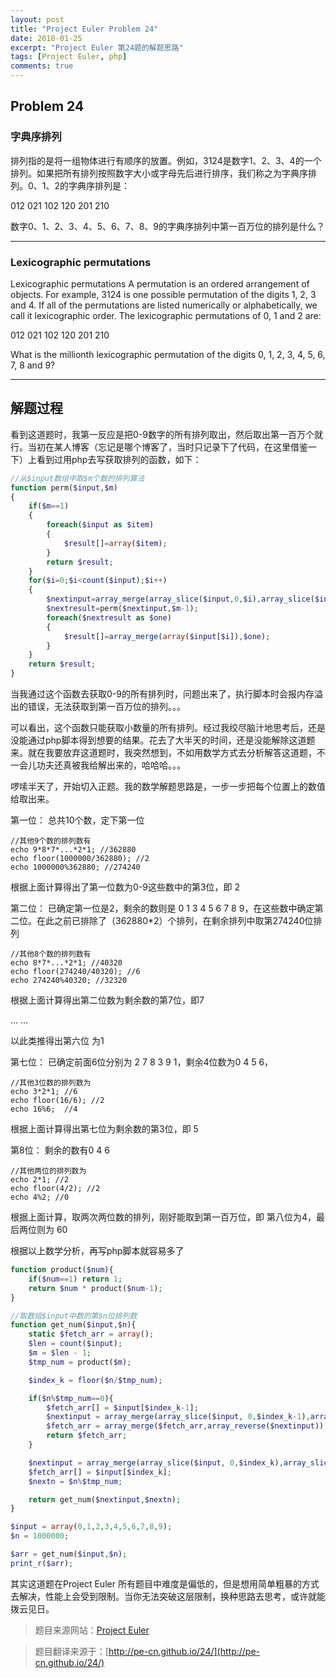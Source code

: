 ```yaml
---
layout: post
title: "Project Euler Problem 24"
date: 2018-01-25
excerpt: "Project Euler 第24题的解题思路"
tags: [Project Euler, php]
comments: true
---
```


## Problem 24

### 字典序排列
排列指的是将一组物体进行有顺序的放置。例如，3124是数字1、2、3、4的一个排列。如果把所有排列按照数字大小或字母先后进行排序，我们称之为字典序排列。0、1、2的字典序排列是：

012   021   102   120   201   210

数字0、1、2、3、4、5、6、7、8、9的字典序排列中第一百万位的排列是什么？

---
### Lexicographic permutations
Lexicographic permutations
A permutation is an ordered arrangement of objects. For example, 3124 is one possible permutation of the digits 1, 2, 3 and 4. If all of the permutations are listed numerically or alphabetically, we call it lexicographic order. The lexicographic permutations of 0, 1 and 2 are:

012   021   102   120   201   210

What is the millionth lexicographic permutation of the digits 0, 1, 2, 3, 4, 5, 6, 7, 8 and 9?

---

## 解题过程
看到这道题时，我第一反应是把0-9数字的所有排列取出，然后取出第一百万个就行。当初在某人博客（忘记是哪个博客了，当时只记录下了代码，在这里借鉴一下）上看到过用php去写获取排列的函数，如下：
```php
//从$input数组中取$m个数的排列算法
function perm($input,$m)
{
    if($m==1)
    {
        foreach($input as $item)
        {
            $result[]=array($item);
        }
        return $result;
    }
    for($i=0;$i<count($input);$i++)
    {
        $nextinput=array_merge(array_slice($input,0,$i),array_slice($input,$i+1));
        $nextresult=perm($nextinput,$m-1);  
        foreach($nextresult as $one)
        {
            $result[]=array_merge(array($input[$i]),$one);
        }
    }
    return $result;
}
```
当我通过这个函数去获取0-9的所有排列时，问题出来了，执行脚本时会报内存溢出的错误，无法获取到第一百万位的排列。。。

可以看出，这个函数只能获取小数量的所有排列。经过我绞尽脑汁地思考后，还是没能通过php脚本得到想要的结果。花去了大半天的时间，还是没能解除这道题来。就在我要放弃这道题时，我突然想到，不如用数学方式去分析解答这道题，不一会儿功夫还真被我给解出来的，哈哈哈。。。

啰嗦半天了，开始切入正题。我的数学解题思路是，一步一步把每个位置上的数值给取出来。

第一位：
总共10个数，定下第一位

    //其他9个数的排列数有 
    echo 9*8*7*...*2*1; //362880
    echo floor(1000000/362880); //2
    echo 1000000%362880; //274240
    
根据上面计算得出了第一位数为0-9这些数中的第3位，即 2

第二位：
已确定第一位是2，剩余的数则是 0 1 3 4 5 6 7 8 9，在这些数中确定第二位。在此之前已排除了（362880*2）个排列，在剩余排列中取第274240位排列
    
    //其他8个数的排列数有
    echo 8*7*...*2*1; //40320
    echo floor(274240/40320); //6
    echo 274240%40320; //32320

根据上面计算得出第二位数为剩余数的第7位，即7

... ...

以此类推得出第六位 为1

第七位：
已确定前面6位分别为 2 7 8 3 9 1，剩余4位数为0 4 5 6，
    
    //其他3位数的排列数为 
    echo 3*2*1; //6
    echo floor(16/6); //2
    echo 16%6;  //4
    
根据上面计算得出第七位为剩余数的第3位，即 5

第8位：
剩余的数有0 4 6
    
    //其他两位的排列数为
    echo 2*1; //2
    echo floor(4/2); //2
    echo 4%2; //0
    
根据上面计算，取两次两位数的排列，刚好能取到第一百万位，即 第八位为4，最后两位则为 60


根据以上数学分析，再写php脚本就容易多了

```php
function product($num){
    if($num==1) return 1;
    return $num * product($num-1);
}

//取数组$input中数的第$n位排列数
function get_num($input,$n){
    static $fetch_arr = array();
    $len = count($input);
    $m = $len - 1;
    $tmp_num = product($m);

    $index_k = floor($n/$tmp_num);

    if($n%$tmp_num==0){
        $fetch_arr[] = $input[$index_k-1];
        $nextinput = array_merge(array_slice($input, 0,$index_k-1),array_slice($input, $index_k));
        $fetch_arr = array_merge($fetch_arr,array_reverse($nextinput));
        return $fetch_arr;
    }

    $nextinput = array_merge(array_slice($input, 0,$index_k),array_slice($input, $index_k+1));
    $fetch_arr[] = $input[$index_k];
    $nextn = $n%$tmp_num;

    return get_num($nextinput,$nextn);
}

$input = array(0,1,2,3,4,5,6,7,8,9);
$n = 1000000;

$arr = get_num($input,$n);
print_r($arr);
```
其实这道题在Project Euler 所有题目中难度是偏低的，但是想用简单粗暴的方式去解决，性能上会受到限制。当你无法突破这层限制，换种思路去思考，或许就能拨云见日。


> 题目来源网站：[Project Euler](https://projecteuler.net/)

> 题目翻译来源于：[http://pe-cn.github.io/24/](http://pe-cn.github.io/24/)